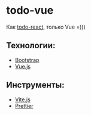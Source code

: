 # todo-vue

Как [todo-react](https://github.com/SeryiBaran/todo-vanilla), только Vue =)))

## Технологии:

- [Bootstrap](http://getbootstrap.com/)
- [Vue.js](https://vuejs.org/)

## Инструменты:

- [Vite.js](https://vitejs.dev/)
- [Prettier](https://prettier.io/)

